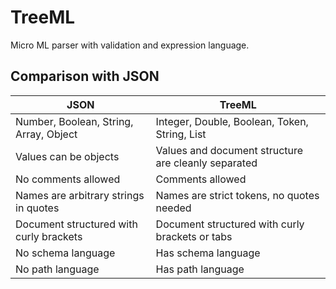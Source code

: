 # TreeML
Micro ML parser with validation and expression language.

## Comparison with JSON

| JSON | TreeML |
|---|---|
| Number, Boolean, String, Array, Object | Integer, Double, Boolean, Token, String, List |
| Values can be objects | Values and document structure are cleanly separated |
| No comments allowed | Comments allowed |
| Names are arbitrary strings in quotes | Names are strict tokens, no quotes needed |
| Document structured with curly brackets | Document structured with curly brackets or tabs |
| No schema language | Has schema language |
| No path language | Has path language |